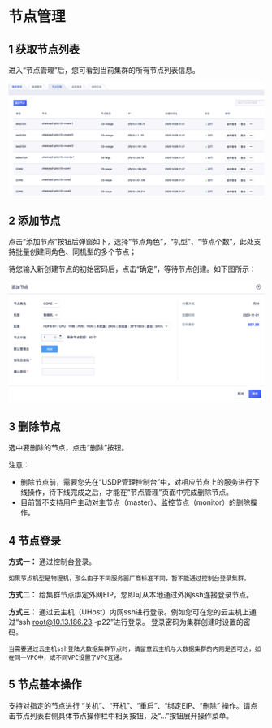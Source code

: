 # 节点管理

## 1 获取节点列表

进入“节点管理”后，您可看到当前集群的所有节点列表信息。

![](/images/节点列表.png)

## 2 添加节点

点击“添加节点”按钮后弹窗如下，选择“节点角色”，“机型”、“节点个数”，此处支持批量创建同角色、同机型的多个节点；

待您输入新创建节点的初始密码后，点击“确定”，等待节点创建。如下图所示：

![](/images/添加节点.png)

## 3 删除节点

选中要删除的节点，点击“删除”按钮。

注意：
* 删除节点前，需要您先在“USDP管理控制台”中，对相应节点上的服务进行下线操作，待下线完成之后，才能在“节点管理”页面中完成删除节点。
* 目前暂不支持用户主动对主节点（master）、监控节点（monitor）的删除操作。


## 4 节点登录

**方式一：** 通过控制台登录。

``如果节点机型是物理机，那么由于不同服务器厂商标准不同，暂不能通过控制台登录集群。``

**方式二：** 给集群节点绑定外网EIP，您即可从本地通过外网ssh连接登录节点。

**方式三：** 通过云主机（UHost）内网ssh进行登录。例如您可在您的云主机上通过“ssh root@10.13.186.23 -p22”进行登录。 登录密码为集群创建时设置的密码。

``当需要通过云主机ssh登陆大数据集群节点时，请留意云主机与大数据集群的内网是否可达，如在同一VPC中，或不同VPC设置了VPC互通。``

## 5 节点基本操作

支持对指定的节点进行 “关机”、“开机”、“重启”、“绑定EIP、“删除” 操作。请点击节点列表右侧具体节点操作栏中相关按钮，及“…”按钮展开操作菜单。

